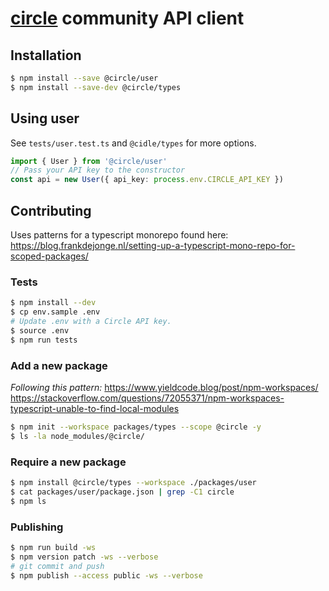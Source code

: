 # [circle](https://circle.so/) community API client


## Installation
```bash
$ npm install --save @circle/user
$ npm install --save-dev @circle/types
```

## Using user

See `tests/user.test.ts` and `@cidle/types` for more options.

```ts
import { User } from '@circle/user'
// Pass your API key to the constructor
const api = new User({ api_key: process.env.CIRCLE_API_KEY })
```

## Contributing

Uses patterns for a typescript monorepo found here:
https://blog.frankdejonge.nl/setting-up-a-typescript-mono-repo-for-scoped-packages/

### Tests

```bash
$ npm install --dev
$ cp env.sample .env
# Update .env with a Circle API key.
$ source .env
$ npm run tests
```

### Add a new package
_Following this pattern:_
https://www.yieldcode.blog/post/npm-workspaces/
https://stackoverflow.com/questions/72055371/npm-workspaces-typescript-unable-to-find-local-modules

```bash
$ npm init --workspace packages/types --scope @circle -y
$ ls -la node_modules/@circle/
```

### Require a new package

```bash
$ npm install @circle/types --workspace ./packages/user
$ cat packages/user/package.json | grep -C1 circle
$ npm ls
```

### Publishing

```bash
$ npm run build -ws
$ npm version patch -ws --verbose
# git commit and push
$ npm publish --access public -ws --verbose
```
